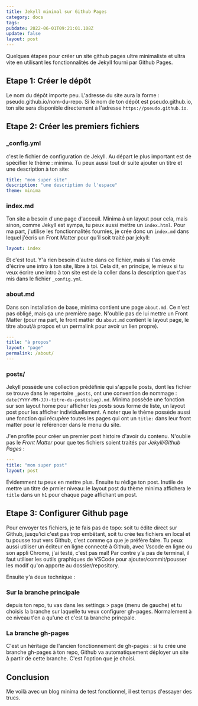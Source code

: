```yaml
---
title: Jekyll minimal sur Github Pages
category: docs
tags: 
pubdate: 2022-06-01T09:21:01.108Z 
update: false
layout: post
---
```

Quelques étapes pour créer un site github pages ultre minimaliste et ultra vite en utilisant les fonctionnalités de Jekyll fourni par Github Pages.

## Etape 1: Créer le dépôt

Le nom du dépôt importe peu. L'adresse du site aura la forme : pseudo.github.io/nom-du-repo. Si le nom de ton dépôt est pseudo.github.io, ton site sera disponible directement à l'adresse `https://pseudo.github.io`.

## Etape 2: Créer les premiers fichiers

### _config.yml

c'est le fichier de configuration de Jekyll. Au départ le plus important est de spécifier le thème : minima. Tu peux aussi tout dr suite ajouter un titre et une description à ton site:

```yaml
title: "mon super site"
description: "une description de l'espace"
theme: minima
```

### index.md

Ton site a besoin d'une page d'acceuil. Minima à un layout pour cela, mais sinon, comme Jekyll est sympa, tu peux aussi mettre un `index.html`. Pour ma part, j'utilise les fonctionnalités fournies, je crée donc un `index.md` dans lequel j'écris un Front Matter pour qu'il soit traité par jekyll:

```yaml
layout: index
```

Et c'est tout. Y'a rien besoin d'autre dans ce fichier, mais si t'as envie d'écrire une intro à ton site, libre à toi. Cela dit, en principe, le mieux si tu veux écrire une intro à ton site est de la coller dans la description que t'as mis dans le fichier `_config.yml`.

### about.md

Dans son installation de base, minima contient une page `about.md`. Ce n'est pas obligé, mais ça une première page. N'oublie pas de lui mettre un Front Matter (pour ma part, le front matter du `about.md` contient le layout page, le titre about/à propos et un permalink pour avoir un lien propre).

```yaml
---
title: "à propos"
layout: "page"
permalink: /about/
---
```

### posts/

Jekyll possède une collection prédéfinie qui s'appelle posts, dont les fichier se trouve dans le repertoire `_posts`, ont une convention de nommage : `date(YYYY-MM-JJ)-titre-du-post(slug).md`. Minima possède une fonction sur son layout home pour afficher les *posts* sous forme de liste, un layout post pour les afficher individuellement. A noter que le thème possède aussi une fonction qui récupère toutes les pages qui ont un `title:` dans leur front matter pour le reférencer dans le menu du site.

J'en profite pour créer un premier post histoire d'avoir du contenu. N'oublie pas le *Front Matter* pour que tes fichiers soient traités par *Jekyll/Github Pages* :

```yaml
---
title: "mon super post"
layout: post
```

Evidemment tu peux en mettre plus. Ensuite tu rédige ton post. Inutile de mettre un titre de prmier niveau: le layout post du thème minima affichera le `title` dans un `h1` pour chaque page affichant un post.

## Etape 3: Configurer Github page

Pour envoyer tes fichiers, je te fais pas de topo: soit tu édite direct sur Github, jusqu'ici c'est pas trop embêtant, soit tu crée tes fichiers en local et tu pousse tout vers Github, c'est comme ça que je préfère faire. Tu peux aussi utiliser un éditeur en ligne connecté à Github, avec Vscode en ligne ou son appli Chrome, j'ai testé, c'est pas mal! Par contre y'a pas de terminal, il faut utiliser les outils graphiques de VSCode pour ajouter/commit/pousser les modif qu'on apporte au dossier/repository.

Ensuite y'a deux technique :

### Sur la branche principale

depuis ton repo, tu vas dans les settings > page (menu de gauche) et tu choisis la branche sur laquelle tu veux configurer gh-pages. Normalement à ce niveau t'en a qu'une et c'est ta branche princpale.

### La branche gh-pages

C'est un héritage de l'ancien fonctionnement de gh-pages : si tu crée une branche gh-pages à ton repo, Github va automatiquement déployer un site à partir de cette branche. C'est l'option que je choisi.

## Conclusion

Me voilà avec un blog minima de test fonctionnel, il est temps d'essayer des trucs.
